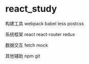 # react_study

构建工具
webpack
babel
less postcss

系统框架
react
react-router
redux

数据交互
fetch
mock

其他辅助
npm
git





